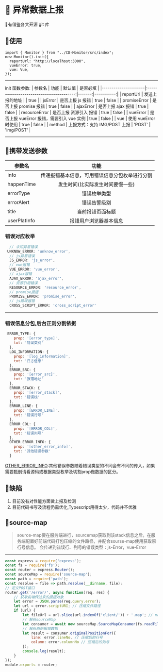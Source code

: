 # :tada: 异常数据上报

:clown_face:有借鉴各大开源 git 库

## :bookmark:使用

```
import { Monitor } from "../CD-Monitor/src/index";
new Monitor().init({
  reportUrl: "http://localhost:3000",
  vueError: true,
  vue: Vue,
});
```

---

init 函数参数:
| 参数名               |                   功能                    | 默认值 |   是否必填 |
|----------------------|:-----------------------------------------:|-------:|-----------:|
| reportUrl            |              发送上报的地址               |        |       true |
| jsError              |             是否上报 js 报错              |   true |      false |
| promiseError         |           是否上报 promise 报错           |   true |      false |
| ajaxError            |            是否上报 ajax 报错             |   true |      false |
| resourceError        |          是否上报 资源引入 报错           |   true |      false |
| vueError             | 是否上报 vueError 报错，需要引入 vue 实例 |   true |      false |
| vue                  |           使用 vueError 时使用            |   true |      false |
| method |       上报方式：支持 IMG/POST 上报        | 'POST' | 'img/POST' |

---

## :wrench:携带发送参数
| 参数名       |                      功能                      |
|--------------|:----------------------------------------------:|
| info         | 传递报错基本信息，可用错误信息分包枚举进行分割 |
| happenTime   |        发生时间(比实际发生时间要慢一些)        |
| errorType    |                  错误枚举类型                  |
| errorAlert   |                  错误告警级别                  |
| title        |                当前报错页面标题                |
| userPlatInfo |             报错用户浏览器基本信息             |

### 错误对应枚举
```js
  // 未知异常错误 
 UNKNOW_ERROR: 'unknow_error',
  // js异常错误
  JS_ERROR: 'js_error',
  // vue报错
  VUE_ERROR: 'vue_error',
  // ajax报错
  AJAX_ERROR: 'ajax_error',
  // 资源引用错误
  RESOURCE_ERROR: 'resource_error',
  // promise报错
  PROMISE_ERROR: 'promise_error',
  // js跨域报错
  CROSS_SCRIPT_ERROR: 'cross_script_error'
```

---

### 错误信息分包,后台正则分割依据
```js
 ERROR_TYPE: {
    prop: '[error_type]',
    txt: '错误类别'
  },
  LOG_INFORMATION: {
    prop: '[log_information]',
    txt: '日志信息'
  },
  ERROR_SRC: {
    prop: '[error_src]',
    txt: '报错地址'
  },
  ERROR_STACK: {
    prop: '[error_stack]',
    txt: '错误栈'
  },
  ERROR_LINE: {
    prop: '[ERROR_LINE]',
    txt: '错误行号'
  },
  ERROR_COL: {
    prop: '[ERROR_COL]',
    txt: '错误列号'
  },
  OTHER_ERROR_INFO: {
    prop: '[other_error_info]',
    txt: '其他错误参数'
  }
```
<u>OTHER_ERROR_INFO</u>:其他错误参数随着错误类型的不同会有不同的传入，如果需要甄别请看源码或根据类型枚举及切割prop做数据的区分。

## :bug:缺陷

1. 目前没有对性能方面做上报及检测
3. 目前代码书写及流程仍需优化,Typescript用得太少，代码并不优雅

## :construction:source-map
> source-map要在服务端进行，sourcemap获取到该stack信息之后，在服务端配置好前端代码打包压缩的文件路径，并配合sourse-map使用获取原行号信息。
会传递到错误行、列号的错误类型：js-Error，vue-Error
---
```js
const express = require('express');
const fs = require('fs');
const router = express.Router();
const sourceMap = require('source-map');
const path = require('path');
const resolve = file => path.resolve(__dirname, file);
// 定义POST接口
router.get('/error/', async function(req, res) {
    // 获取前端传过来的报错对象
    let error = JSON.parse(req.query.error);
    let url = error.scriptURI; // 压缩文件路径
    if (url) {
        let fileUrl = url.slice(url.indexOf('client/')) + '.map'; // map文件路径
        // 解析sourceMap
        let consumer = await new sourceMap.SourceMapConsumer(fs.readFileSync(resolve('../' + fileUrl), 'utf8')); // 返回一个promise对象
        // 解析原始报错数据
        let result = consumer.originalPositionFor({
            line: error.lineNo, // 压缩后的行号
            column: error.columnNo // 压缩后的列号
        });
        console.log(result);
    }
});
module.exports = router;
```